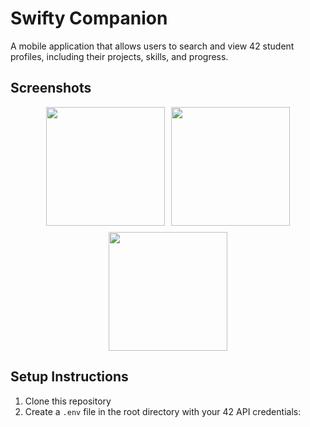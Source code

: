 # Swifty Companion

A mobile application that allows users to search and view 42 student profiles, including their projects, skills, and progress.

## Screenshots

<div align="center">
  <div style="display: flex; flex-wrap: wrap; justify-content: center; gap: 10px;">
    <img src="github/img-1.png" width="190" >
    <img src="github/img-2.png" width="190" >
    <img src="github/img-3.png" width="190" >
  </div>
</div>

## Setup Instructions

1. Clone this repository
2. Create a `.env` file in the root directory with your 42 API credentials:
